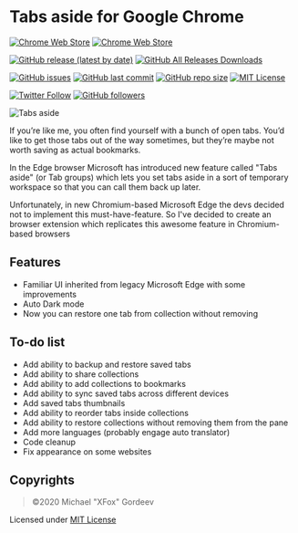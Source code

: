 # Tabs aside for Google Chrome

[![Chrome Web Store](https://img.shields.io/chrome-web-store/users/mgmjbodjgijnebfgohlnjkegdpbdjgin?label=Chrome%20Web%20Store%20downloads)](https://chrome.google.com/webstore/detail/tabs-aside/mgmjbodjgijnebfgohlnjkegdpbdjgin)
[![Chrome Web Store](https://img.shields.io/chrome-web-store/rating/mgmjbodjgijnebfgohlnjkegdpbdjgin)](https://chrome.google.com/webstore/detail/tabs-aside/mgmjbodjgijnebfgohlnjkegdpbdjgin)

[![GitHub release (latest by date)](https://img.shields.io/github/v/release/xfox111/chromiumtabsaside)](https://github.com/xfox111/chromiumtabsaside/releases/latest)
[![GitHub All Releases Downloads](https://img.shields.io/github/downloads/xfox111/chromiumtabsaside/total?label=GitHub%20downloads)](https://github.com/xfox111/chromiumtabsaside/releases/latest)

[![GitHub issues](https://img.shields.io/github/issues/xfox111/chromiumtabsaside)](https://github.com/xfox111/ChromiumTabsAside/issues)
[![GitHub last commit](https://img.shields.io/github/last-commit/xfox111/chromiumtabsaside)](https://github.com/xfox111/ChromiumTabsAside/commits/master)
[![GitHub repo size](https://img.shields.io/github/repo-size/xfox111/chromiumtabsaside?label=repo%20size)](https://github.com/xfox111/ChromiumTabsAside)
[![MIT License](https://img.shields.io/github/license/xfox111/chromiumtabsaside)](https://opensource.org/licenses/MIT)

[![Twitter Follow](https://img.shields.io/twitter/follow/xfox111?style=social)](https://twitter.com/xfox111)
[![GitHub followers](https://img.shields.io/github/followers/xfox111?label=Follow%20@xfox111&style=social)](https://github.com/xfox111)

![Tabs aside](https://xfox111.net/images/TabsAside.png)

If you’re like me, you often  find yourself with a bunch of open tabs. You’d like to get those tabs out of the way sometimes, but they’re maybe not worth saving as actual bookmarks.

In the Edge browser Microsoft has introduced new feature called "Tabs aside" (or Tab groups) which lets you set tabs aside in a sort of temporary workspace so that you can call them back up later.

Unfortunately, in new Chromium-based Microsoft Edge the devs decided not to implement this must-have-feature. So I've decided to create an browser extension which replicates this awesome feature in Chromium-based browsers

## Features
- Familiar UI inherited from legacy Microsoft Edge with some improvements
- Auto Dark mode
- Now you can restore one tab from collection without removing

## To-do list
- Add ability to backup and restore saved tabs
- Add ability to share collections
- Add ability to add collections to bookmarks
- Add ability to sync saved tabs across different devices
- Add saved tabs thumbnails
- Add ability to reorder tabs inside collections
- Add ability to restore collections without removing them from the pane
- Add more languages (probably engage auto translator)
- Code cleanup
- Fix appearance on some websites

## Copyrights
> ©2020 Michael "XFox" Gordeev

Licensed under [MIT License](https://opensource.org/licenses/MIT)